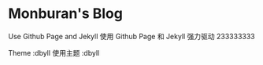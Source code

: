 Monburan's Blog
=======
Use Github Page and Jekyll
使用 Github Page 和 Jekyll 强力驱动 233333333

Theme :dbyll
使用主题 :dbyll